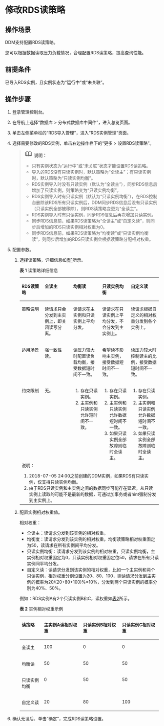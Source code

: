 # 修改RDS读策略<a name="ddm_03_0019"></a>

## 操作场景<a name="section13678125554210"></a>

DDM支持配置RDS读策略。

您可以根据数据读取压力负载情况，合理配置RDS读策略，提高查询性能。

## 前提条件<a name="section169604486320"></a>

已导入RDS实例，且实例状态为“运行中”或“未关联”。

## 操作步骤<a name="section36781455144210"></a>

1.  登录管理控制台。
2.  在导航上选择“数据库 \> 分布式数据库中间件”，进入总览页面。
3.  单击左侧菜单栏的“RDS导入管理”，进入“RDS实例管理”页面。
4.  选择需要修改的RDS实例，单击右边操作栏下的“更多 \> 设置RDS读策略”。

    >![](public_sys-resources/icon-note.gif) **说明：**   
    >-   只有实例状态为“运行中”或“未关联”状态才能设置RDS读策略。  
    >-   导入的RDS没有只读实例时，默认策略为“全读主”；有只读实例时，默认策略为“只读实例均衡”。  
    >-   RDS实例导入时没有只读实例（默认为“全读主”），同步RDS信息后增加了只读实例，则策略变为“只读实例均衡”。  
    >-   RDS实例导入时有只读实例（默认为“只读实例均衡”），在RDS控制台删除该RDS所有只读实例后，DDM同步RDS信息后没有只读实例（只读实例全部被移除），则RDS读策略变更为“全读主”。  
    >-   RDS实例导入时有只读实例，同步RDS信息后再次增加只读实例。  
    >    -   同步RDS信息前，如果RDS读策略为“全读主”或“自定义读”，则同步后增加的RDS只读实例相对权重为0。  
    >    -   同步RDS信息前，如果RDS读策略为“均衡读”或“只读实例均衡读”，则同步后增加的RDS只读实例会根据读策略分配相对权重。  

5.  配置参数。
    1.  选择读策略，详细信息如[表1](#table118571152124217)所示。

        **表 1**  读策略详细信息

        <a name="table118571152124217"></a>
        <table><thead align="left"><tr id="row19857205220429"><th class="cellrowborder" valign="top" width="16.48%" id="mcps1.2.6.1.1"><p id="p15857152104210"><a name="p15857152104210"></a><a name="p15857152104210"></a>RDS读策略</p>
        </th>
        <th class="cellrowborder" valign="top" width="20.46%" id="mcps1.2.6.1.2"><p id="p88578520423"><a name="p88578520423"></a><a name="p88578520423"></a>全读主</p>
        </th>
        <th class="cellrowborder" valign="top" width="20.810000000000002%" id="mcps1.2.6.1.3"><p id="p178575522424"><a name="p178575522424"></a><a name="p178575522424"></a>均衡读</p>
        </th>
        <th class="cellrowborder" valign="top" width="20.64%" id="mcps1.2.6.1.4"><p id="p1985713528425"><a name="p1985713528425"></a><a name="p1985713528425"></a>只读实例均衡</p>
        </th>
        <th class="cellrowborder" valign="top" width="21.61%" id="mcps1.2.6.1.5"><p id="p9349342174711"><a name="p9349342174711"></a><a name="p9349342174711"></a>自定义读</p>
        </th>
        </tr>
        </thead>
        <tbody><tr id="row1595014453306"><td class="cellrowborder" valign="top" width="16.48%" headers="mcps1.2.6.1.1 "><p id="p2950114593013"><a name="p2950114593013"></a><a name="p2950114593013"></a>策略说明</p>
        </td>
        <td class="cellrowborder" valign="top" width="20.46%" headers="mcps1.2.6.1.2 "><p id="p1495044593015"><a name="p1495044593015"></a><a name="p1495044593015"></a>读请求只会分发到主实例上，即关闭读写分离。</p>
        </td>
        <td class="cellrowborder" valign="top" width="20.810000000000002%" headers="mcps1.2.6.1.3 "><p id="p159504452308"><a name="p159504452308"></a><a name="p159504452308"></a>读请求在主实例和只读实例上平均分发。</p>
        </td>
        <td class="cellrowborder" valign="top" width="20.64%" headers="mcps1.2.6.1.4 "><p id="p119501545173014"><a name="p119501545173014"></a><a name="p119501545173014"></a>读请求在只读实例上平均分发，不会分发到主实例上。</p>
        </td>
        <td class="cellrowborder" valign="top" width="21.61%" headers="mcps1.2.6.1.5 "><p id="p1795015450304"><a name="p1795015450304"></a><a name="p1795015450304"></a>读请求根据自定义的相对权重分发到各个实例上。</p>
        </td>
        </tr>
        <tr id="row1685745224211"><td class="cellrowborder" valign="top" width="16.48%" headers="mcps1.2.6.1.1 "><p id="p6857155254213"><a name="p6857155254213"></a><a name="p6857155254213"></a>适用场景</p>
        </td>
        <td class="cellrowborder" valign="top" width="20.46%" headers="mcps1.2.6.1.2 "><p id="p1285715525427"><a name="p1285715525427"></a><a name="p1285715525427"></a>强一致性读。</p>
        </td>
        <td class="cellrowborder" valign="top" width="20.810000000000002%" headers="mcps1.2.6.1.3 "><p id="p14857252114211"><a name="p14857252114211"></a><a name="p14857252114211"></a>读压力较大时配置读负载均衡，接受数据短时间不一致。</p>
        </td>
        <td class="cellrowborder" valign="top" width="20.64%" headers="mcps1.2.6.1.4 "><p id="p1285714524429"><a name="p1285714524429"></a><a name="p1285714524429"></a>希望读不影响主实例，接受数据短时间不一致。</p>
        </td>
        <td class="cellrowborder" valign="top" width="21.61%" headers="mcps1.2.6.1.5 "><p id="p134913427479"><a name="p134913427479"></a><a name="p134913427479"></a>读压力较大时控制读主的比例，接受数据短时间不一致。</p>
        </td>
        </tr>
        <tr id="row158579520429"><td class="cellrowborder" valign="top" width="16.48%" headers="mcps1.2.6.1.1 "><p id="p18576529429"><a name="p18576529429"></a><a name="p18576529429"></a>约束限制</p>
        </td>
        <td class="cellrowborder" valign="top" width="20.46%" headers="mcps1.2.6.1.2 "><p id="p178577529428"><a name="p178577529428"></a><a name="p178577529428"></a>无。</p>
        </td>
        <td class="cellrowborder" valign="top" width="20.810000000000002%" headers="mcps1.2.6.1.3 "><a name="ol167103610515"></a><a name="ol167103610515"></a><ol id="ol167103610515"><li>存在只读实例。</li><li>主实例和只读实例允许短时间不一致。</li></ol>
        </td>
        <td class="cellrowborder" valign="top" width="20.64%" headers="mcps1.2.6.1.4 "><a name="ol20930543105110"></a><a name="ol20930543105110"></a><ol id="ol20930543105110"><li>存在只读实例。</li><li>主实例和只读实例允许数据短时间不一致。</li><li>如果只读实例全部故障则临时全读主。</li></ol>
        </td>
        <td class="cellrowborder" valign="top" width="21.61%" headers="mcps1.2.6.1.5 "><a name="ol11258827175216"></a><a name="ol11258827175216"></a><ol id="ol11258827175216"><li>存在只读实例。</li><li>主实例和只读实例允许数据短时间不一致。</li><li>如果只读实例全部故障则临时全读主。</li></ol>
        </td>
        </tr>
        <tr id="row13140105117352"><td class="cellrowborder" colspan="5" valign="top" headers="mcps1.2.6.1.1 mcps1.2.6.1.2 mcps1.2.6.1.3 mcps1.2.6.1.4 mcps1.2.6.1.5 "><div class="note" id="note1982056193520"><a name="note1982056193520"></a><a name="note1982056193520"></a><span class="notetitle"> 说明： </span><div class="notebody"><a name="ol134881256143517"></a><a name="ol134881256143517"></a><ol id="ol134881256143517"><li>2018-07-05 24:00之前创建的DDM实例，如果RDS有只读实例，仅支持只读实例均衡。</li><li>由于RDS只读实例和主实例之间的数据同步可能存在延迟，从只读实例上读取的可能不是最新的数据，可通过加事务或者hint强制分发到主实例上。</li></ol>
        </div></div>
        </td>
        </tr>
        </tbody>
        </table>

    2.  配置实例相对权重值。

        相对权重：

        -   全读主：读请求分发到该实例的相对权重。
        -   均衡度：读请求分发到该实例的相对权重，均衡读策略相对权重固定为50，读请求在所有实例间平均分发。
        -   只读实例均衡：读请求分发到该实例的相对权重，只读实例均衡，主实例相对权重固定为0，只读实例相对权重固定位50，请求在所有只读实例间平均分发。
        -   自定义读：读请求分发到该实例的相对权重，比如一个主实例和两个只读实例，相对权重分别设置为20、80、100，则读请求分发到主实例的概率为20/\(20+80+100\)%=10%，分发到两个只读实例的概率分别为40%、50%。

        例如：RDS实例A有2个只读实例B和C，读权重如[表2](#table182667371215)所示。

        **表 2**  实例相对权重示例

        <a name="table182667371215"></a>
        <table><thead align="left"><tr id="row9265137925"><th class="cellrowborder" valign="top" width="16%" id="mcps1.2.5.1.1"><p id="p426516371622"><a name="p426516371622"></a><a name="p426516371622"></a>读策略</p>
        </th>
        <th class="cellrowborder" valign="top" width="28.000000000000004%" id="mcps1.2.5.1.2"><p id="p826510371025"><a name="p826510371025"></a><a name="p826510371025"></a>主实例A读相对权重</p>
        </th>
        <th class="cellrowborder" valign="top" width="28.000000000000004%" id="mcps1.2.5.1.3"><p id="p12265437722"><a name="p12265437722"></a><a name="p12265437722"></a>只读实例B相对权重</p>
        </th>
        <th class="cellrowborder" valign="top" width="28.000000000000004%" id="mcps1.2.5.1.4"><p id="p426518371325"><a name="p426518371325"></a><a name="p426518371325"></a>只读实例C相对权重</p>
        </th>
        </tr>
        </thead>
        <tbody><tr id="row22657378211"><td class="cellrowborder" valign="top" width="16%" headers="mcps1.2.5.1.1 "><p id="p826518371927"><a name="p826518371927"></a><a name="p826518371927"></a>全读主</p>
        </td>
        <td class="cellrowborder" valign="top" width="28.000000000000004%" headers="mcps1.2.5.1.2 "><p id="p2265163714220"><a name="p2265163714220"></a><a name="p2265163714220"></a>100</p>
        </td>
        <td class="cellrowborder" valign="top" width="28.000000000000004%" headers="mcps1.2.5.1.3 "><p id="p1526519371426"><a name="p1526519371426"></a><a name="p1526519371426"></a>0</p>
        </td>
        <td class="cellrowborder" valign="top" width="28.000000000000004%" headers="mcps1.2.5.1.4 "><p id="p18265937122"><a name="p18265937122"></a><a name="p18265937122"></a>0</p>
        </td>
        </tr>
        <tr id="row1726611371822"><td class="cellrowborder" valign="top" width="16%" headers="mcps1.2.5.1.1 "><p id="p2026615371129"><a name="p2026615371129"></a><a name="p2026615371129"></a>均衡读</p>
        </td>
        <td class="cellrowborder" valign="top" width="28.000000000000004%" headers="mcps1.2.5.1.2 "><p id="p142661137222"><a name="p142661137222"></a><a name="p142661137222"></a>50</p>
        </td>
        <td class="cellrowborder" valign="top" width="28.000000000000004%" headers="mcps1.2.5.1.3 "><p id="p1526619371727"><a name="p1526619371727"></a><a name="p1526619371727"></a>50</p>
        </td>
        <td class="cellrowborder" valign="top" width="28.000000000000004%" headers="mcps1.2.5.1.4 "><p id="p626610371326"><a name="p626610371326"></a><a name="p626610371326"></a>50</p>
        </td>
        </tr>
        <tr id="row32663372211"><td class="cellrowborder" valign="top" width="16%" headers="mcps1.2.5.1.1 "><p id="p32661137126"><a name="p32661137126"></a><a name="p32661137126"></a>只读实例均衡</p>
        </td>
        <td class="cellrowborder" valign="top" width="28.000000000000004%" headers="mcps1.2.5.1.2 "><p id="p142661637320"><a name="p142661637320"></a><a name="p142661637320"></a>0</p>
        </td>
        <td class="cellrowborder" valign="top" width="28.000000000000004%" headers="mcps1.2.5.1.3 "><p id="p13266637026"><a name="p13266637026"></a><a name="p13266637026"></a>50</p>
        </td>
        <td class="cellrowborder" valign="top" width="28.000000000000004%" headers="mcps1.2.5.1.4 "><p id="p11266123713212"><a name="p11266123713212"></a><a name="p11266123713212"></a>50</p>
        </td>
        </tr>
        <tr id="row2266037623"><td class="cellrowborder" valign="top" width="16%" headers="mcps1.2.5.1.1 "><p id="p1266163714215"><a name="p1266163714215"></a><a name="p1266163714215"></a>自定义读</p>
        </td>
        <td class="cellrowborder" valign="top" width="28.000000000000004%" headers="mcps1.2.5.1.2 "><p id="p1726617379217"><a name="p1726617379217"></a><a name="p1726617379217"></a>20</p>
        </td>
        <td class="cellrowborder" valign="top" width="28.000000000000004%" headers="mcps1.2.5.1.3 "><p id="p226618371323"><a name="p226618371323"></a><a name="p226618371323"></a>80</p>
        </td>
        <td class="cellrowborder" valign="top" width="28.000000000000004%" headers="mcps1.2.5.1.4 "><p id="p1826618371724"><a name="p1826618371724"></a><a name="p1826618371724"></a>100</p>
        </td>
        </tr>
        </tbody>
        </table>

6.  确认无误后，单击“确定”，完成RDS读策略设置。

